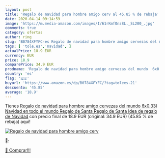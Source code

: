 ```yaml
---
layout: post
title: 'Regalo de navidad para hombre amigo cerv al 45.85 % de rebaja'
date: 2020-04-14 09:14:59
image: 'https://m.media-amazon.com/images/I/61rKmfOnz8L._SL200_.jpg'
comments: true
category: ofertas
author: ring
slug: 'B0784XFYFC-es Regalo de navidad para hombre amigo cervezas del mundo...'
tags: [ 'tole.es','navidad', ]
actualPrice: 18.9 EUR
currency: EUR
price: 18.9
comparePrice: 34.9 EUR
prodname: 'Regalo de navidad para hombre amigo cervezas del mundo  6x0.33l  Navidad en todo el mundo Regalo de Santa Regalo de Santa Idea de regalo de Navidad'
country: 'es'
flag: '🇪🇸'
buyurl: 'https://www.amazon.es/dp/B0784XFYFC/?tag=tolees-21'
descuento: '45.85'
average: '18.9'
---
```


Tienes [Regalo de navidad para hombre amigo cervezas del mundo  6x0.33l  Navidad en todo el mundo Regalo de Santa Regalo de Santa Idea de regalo de Navidad](https://www.amazon.es/dp/B0784XFYFC/?tag=tolees-21) con precio final de  18.9 EUR (original: 34.9 EUR) (45.85 %  de rebaja) aqui!

[![Regalo de navidad para hombre amigo cerv](https://m.media-amazon.com/images/I/61rKmfOnz8L._SL200_.jpg)](https://www.amazon.es/dp/B0784XFYFC/?tag=tolees-21)

🔎:


[🛒 Comprar!!!](https://www.amazon.es/dp/B0784XFYFC/?tag=tolees-21)
